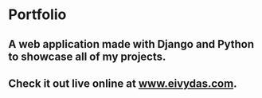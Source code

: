 # Portfolio
## A web application made with Django and Python to showcase all of my projects.
## Check it out live online at www.eivydas.com.
